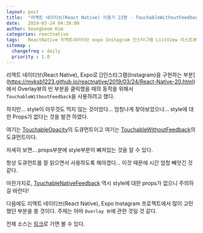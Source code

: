```yaml
---
layout: post
title:  "리액트 네이티브(React Native) 사용기 22편 - TouchableWithoutFeedback"
date:   2019-03-24 04:38:00
author: Seungbeom Kim
categories: reactnative
tags:	ReactNative 리액트네이티브 expo Instagram 인스타그램 ListView 리스트뷰 scrollTo scrollToRow
sitemap :
  changefreq : daily
  priority : 1.0
---
```


리액트 네이티브(React Native), Expo로 []인스타그램(Instagram)을 구현하는 부분](https://myksb1223.github.io/reactnative/2019/03/24/React-Native-20.html)에서 Overlay뷰의 빈 부분을 클릭했을 때의 동작을 위해서 `TouchableWithoutFeedback`을 사용하려고 했다.

하지만... style이 아무것도 먹지 않는 것이었다... 엄청나게 찾아보았으나... style에 대한 Props가 없다는 것을 발견 하였다.

여기는 [TouchableOpacity](https://facebook.github.io/react-native/docs/touchableopacity)의 도큐먼트이고 여기는 [TouchableWithoutFeedback](
https://facebook.github.io/react-native/docs/touchablewithoutfeedback#props)의 도큐먼트이다.

자세히 보면... props부분에 style부분이 빠져있는 것을 알 수 있다.

항상 도큐먼트를 잘 읽으면서 사용하도록 해야겠다... 이것 때문에 시간 엄청 빼앗긴 것 같다.

마찬가지로, [TouchableNativeFeedback](https://facebook.github.io/react-native/docs/touchablenativefeedback#props) 역시 style에 대한 props가 없으니 주의하길 바란다!

다음에도 리액트 네이티브(React Native), Expo Instagram 프로젝트에서 많이 고민했던 부분을 쓸 것이다. 주제는 아마 `Overlay 뷰`에 관한 것일 것 같다.

전체 소스는 [링크](https://github.com/myksb1223/ReactNative-instagram-example)로 가면 볼 수 있다.
